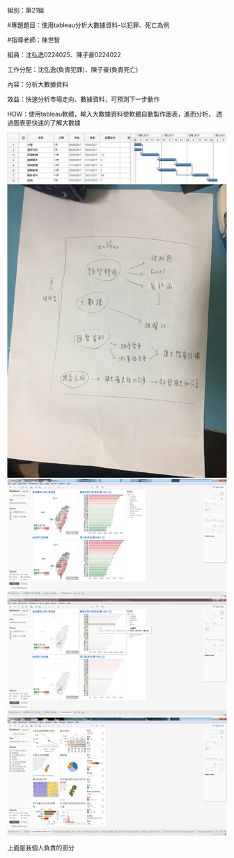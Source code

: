 組別：第21組

#專題題目：使用tableau分析大數據資料-以犯罪、死亡為例

#指導老師：陳世智

組員：沈弘逸0224025、陳子豪0224022

工作分配：沈弘逸(負責犯罪)、陳子豪(負責死亡)

內容：分析大數據資料

效益：快速分析市場走向、數據資料，可預測下一步動作

HOW：使用tableau軟體，輸入大數據資料使軟體自動製作圖表，進而分析，
透過圖表更快速的了解大數據



![NKFUST](123.png)
![NKFUST](S__6791218.jpg)
![NKFUST](messageImage_1514833928414.jpg)
![NKFUST](messageImage_1514833955272.jpg)
![NKFUST](messageImage_1514832949997.jpg)

上面是我個人負責的部分
